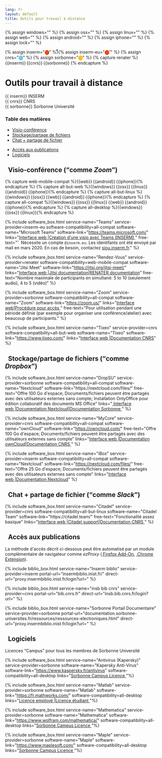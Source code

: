 ```yaml
---
lang: fr
layout: default
title: Outils pour travail à distance
---
```


<script src="https://kit.fontawesome.com/2b48dbc3a6.js" crossorigin="anonymous"></script>
{% assign windows="<i class='fab fa-windows' title='Windows'></i>" %}
{% assign osx="<i class='fab fa-apple' title='OS X'></i>" %}
{% assign linux="<i class='fab fa-linux' title='Linux'></i>" %}
{% assign web="<i class='fas fa-globe' title='Web'></i>" %}
{% assign android="<i class='fab fa-google-play' title='Android'></i>" %}
{% assign iphone="<i class='fab fa-app-store-ios' title='iPhone'></i>" %}
{% assign lock="<i class='fas fa-lock'></i>" %}

{% assign inserm="<span title='INSERM' style='color: #e74011;'><b>🅘</b></span>" %}
​⃰{% assign inserm-eu="<span title='INSERM (compte .eu)' style='color: #e74011;'><b>🅘¹</b></span>" %}
{% assign cnrs="<span title='CNRS' style='color: #62c4dd;'><b>🅒</b></span>" %}
{% assign sorbonne="<span title='Sorbonne Université' style='color: #ffb500;'><b>🅢</b></span>" %}
{% capture renater %}
{{inserm}}&thinsp;{{cnrs}}&thinsp;{{sorbonne}}
{% endcapture %}

<div class="container">
<h1>Outils pour travail à distance</h1>
<div class="row">
<div class="col md-4">{{ inserm}} INSERM</div>
<div class="col md-4">{{ cnrs}} CNRS</div>
<div class="col md-4">{{ sorbonne}} Sorbonne Université</div>
</div>
<div class="row">
<div class="col md-12">
<h3 class="mt-2">Table des matières</h3>
</div>
</div>
<div class="row justify-content-left">
<div class="col-3">
<ul>
<li><a href="#video">Visio-conférence</a></li>
<li><a href="#storage">Stockage/partage de fichiers</a></li>
<li><a href="#chat">Chat + partage de fichier</a></li>
</ul>
</div>
<div class="col-3"></div>
<ul>
<li><a href="#publication">Accès aux publications</a></li>
<li><a href="#software">Logiciels</a></li>
</ul>
</div>
<section id="video">
<h2 class="mt-5"><i class="fas fa-video"></i>&nbsp; Visio-conférence (<q>comme <i>Zoom</i></q>)</h2>
{% capture web-mobile-compat %}{{web}}&thinsp;{{android}}&thinsp;{{iphone}}{% endcapture %}
{% capture all-but-web %}{{windows}}&thinsp;{{osx}}&thinsp;{{linux}}&thinsp;{{android}}&thinsp;{{iphone}}{% endcapture %}
{% capture all-but-linux %}{{windows}}&thinsp;{{osx}}&thinsp;{{web}}&thinsp;{{android}}&thinsp;{{iphone}}{% endcapture %}
{% capture all-compat %}{{windows}}&thinsp;{{osx}}&thinsp;{{linux}}&thinsp;{{web}}&thinsp;{{android}}&thinsp;{{iphone}}{% endcapture %}
{% capture all-desktop %}{{windows}}&thinsp;{{osx}}&thinsp;{{linux}}{% endcapture %}

{% include software_box.html service-name="Teams" service-provider=inserm-eu
   software-compatibility=all-compat software-name="Microsoft Teams" software-link="https://teams.microsoft.com/"
   links="<a href='https://teams.microsoft.com/' class='btn btn-primary'>Interface web&nbsp;<i class='fas fa-lock'></i></a>|<a href='https://intranet.inserm.fr/wp-content/uploads/2020/08/MS-Teams-creer-visioconference.pdf'  class='btn btn-primary'>Création d’une visio avec Teams (INSERM)&nbsp;<i class='fas fa-lock'></i></a>" free-text="<span style='color: #e74011;'>¹</span>&nbsp; Nécessite un compte <code>@inserm.eu</code>. Les identifants ont été envoyé par mail en mars 2020. En cas de besoin, contactez <a href='https://siou.inserm.fr/'>siou.inserm.fr</a>." %}

{% include software_box.html service-name="Rendez-Vous" service-provider=renater
   software-compatibility=web-mobile-compat software-name="Jitsi Meet" software-link="https://jitsi.org/jitsi-meet/"
   links="<a href='https://rendez-vous.renater.fr/home/' class='btn btn-primary'>Interface web&nbsp;<i class='fas fa-lock'></i></a>|<a href='https://jitsi.github.io/handbook/docs/intro'  class='btn btn-primary'>Jitsi documentation</a>|<a href='https://services.renater.fr/voix_et_image/rdv/user_guide' class='btn btn-primary'>RENATER documentation</a>" free-text="Nombre maximale de participants en simultané: 5 to 10 (seulement audio), 4 to 5 (vidéo)" %}

{% include software_box.html service-name="Zoom" service-provider=sorbonne
   software-compatibility=all-compat software-name="Zoom" software-link="https://zoom.us/"
   links="<a href='https://zoom.us/' class='btn btn-primary'>Interface web</a>|<a href='https://hotline.sorbonne-universite.fr/front/document.send.php?docid=2179' class='btn btn-primary'>Procédure pour accès&nbsp;<i class='fas fa-lock'></i></a>" free-text="Pour utilisation pendant une période définie (par exemple pour organiser une conférence/atelier) avec beaucoup de participants." %}

{% include software_box.html service-name="Tixeo" service-provider=cnrs
   software-compatibility=all-but-web software-name="Tixeo" software-link="https://www.tixeo.com/"
   links="<a href='https://tixeo.cnrs.fr' class='btn btn-primary'>Interface web&nbsp;<i class='fas fa-lock'></i></a>|<a href='https://aide.core-cloud.net/si/tixeo/SitePages/Accueil.aspx' class='btn btn-primary'>Documentation CNRS</a>" %}

</section>
<section id="storage">
<h2 class="mt-5"><i class="far fa-hdd"></i>&nbsp; Stockage/partage de fichiers (<q>comme <i>Dropbox</i></q>)</h2>
{% include software_box.html service-name="DropSU" service-provider=sorbonne
   software-compatibility=all-compat software-name="Nextcloud" software-link="https://nextcloud.com/files/" free-text="Offre 100&nbsp;Go d'espace; Documents/fichiers peuvent être partagés avec des utilisateurs externes sans compte; Installation OnlyOffice pour édition collaboratif des documents MS Office"
   links="<a href='https://dropsu.sorbonne-universite.fr/' class='btn btn-primary'> Interface web&nbsp;<i class='fas fa-lock'></i></a>|<a href='https://nextcloud.support/com/' class='btn btn-primary'>Documentation Nextcloud</a>|<a href='https://intranet.sorbonne-universite.fr/fr/procedures-et-services/informatique/outils-documentaires-collaboratifs.html' class='btn btn-primary'>Documentation Sorbonne&nbsp;<i class='fas fa-lock'></i></a>" %}

{% include software_box.html service-name="MyCore" service-provider=cnrs
   software-compatibility=all-compat software-name="ownCloud" software-link="https://owncloud.com/" free-text="Offre 100&nbsp;Go d'espace; Documents/fichiers peuvent être partagés avec des utilisateurs externes sans compte"
   links="<a href='https://mycore.core-cloud.net/index.php/login' class='btn btn-primary'>Interface web&nbsp;<i class='fas fa-lock'></i></a>|<a href='https://owncloud.com/docs-guides/' class='btn btn-primary'>Documentation ownCloud</a>|<a href='https://confluence.cnrs.fr/confluence/pages/viewpage.action?spaceKey=ODSCORE&title=Aide+utilisateur' class='btn btn-primary'>Documentation CNRS&nbsp;<i class='fas fa-lock'></i></a>" %}

{% include software_box.html service-name="iBox" service-provider=inserm
   software-compatibility=all-compat software-name="Nextcloud" software-link="https://nextcloud.com/files/" free-text="Offre 25&nbsp;Go d'espace; Documents/fichiers peuvent être partagés avec des utilisateurs externes sans compte"
   links="<a href='https://ibox.inserm.fr' class='btn btn-primary'>Interface web&nbsp;<i class='fas fa-lock'></i></a>|<a href='https://nextcloud.com/support/' class='btn btn-primary'>Documentation Nextcloud</a>" %}
</section>
<section id="chat">
<h2 class="mt-5"><i class="far fa-comment-dots"></i>&nbsp; Chat + partage de fichier (<q>comme <i>Slack</i></q>)</h2>
{% include software_box.html service-name="Citadel" service-provider=cnrs
   software-compatibility=all-but-linux software-name="Citadel Team" software-link="https://citadel.team/" free-text="Fonctionalité assez basique"
   links="<a href='https://cnrs.citadel.team/' class='btn btn-primary'>Interface web&nbsp;<i class='fas fa-lock'></i></a>|<a href='https://support.citadel.team/kb' class='btn btn-primary'>Citadel support</a>|<a href='https://aide.core-cloud.net/si/citadel/SitePages/Accueil.aspx' class='btn btn-primary'>Documentation CNRS&nbsp;<i class='fas fa-lock'></i></a>" %}
</section>
<section id="publication">
<h2 class="mt-5"><i class="far fa-newspaper"></i>&nbsp; Accès aux publications</h2>
<p>La méthode d'accès décrit ci-dessous peut être automatisé par un module
complémentaire de navigateur comme <i>ezProxy</i> (<a href="https://addons.mozilla.org/en-US/firefox/addon/ezproxy-redirect-foxified/"><i class="fas fa-download"></i>&nbsp;Firefox Add-On</a>, <a href="https://chrome.google.com/webstore/detail/ezproxy-redirect/gfhnhcbpnnnlefhobdnmhenofhfnnfhi"><i class="fas fa-download"></i>&nbsp;Chrome Extension</a>).</p>
{% include biblio_box.html service-name="Inserm biblio" service-provider=inserm portal-url="insermbiblio.inist.fr/" direct-url="proxy.insermbiblio.inist.fr/login?url=" %}

{% include biblio_box.html service-name="insb bib cnrs" service-provider=cnrs portal-url="bib.cnrs.fr" direct-url="insb.bib.cnrs.fr/login?url=" %}

{% include biblio_box.html service-name="Sorbonne Portail Documentaire" service-provider=sorbonne portal-url="documentation.sorbonne-universites.fr/ressources/ressources-electroniques.html" direct-url="proxy.insermbiblio.inist.fr/login?url=" %}
</section>
<section id="software">
<h2 class="mt-5"><i class="fas fa-laptop-code"></i>&nbsp; Logiciels</h2>
<p>Licences <q>Campus</q> pour tous les membres de Sorbonne Université</p>

{% include software_box.html service-name="Antivirus (Kapersky)" service-provider=sorbonne software-name="Kapersky Anti-Virus" software-link="https://www.kaspersky.fr/antivirus" software-compatibility=all-desktop links="<a href='http://logiciels.upmc.fr/fr/marches_conclus_par_l_upmc/antivirus.html' class='btn btn-primary'>Sorbonne Campus Licence&nbsp;<i class='fas fa-lock'></i></a>"%}


{% include software_box.html service-name="Matlab" service-provider=sorbonne software-name="Matlab" software-link="https://fr.mathworks.com/" software-compatibility=all-desktop links="<a href='http://logiciels.upmc.fr/fr/marches_conclus_par_l_upmc/matlab/lic_standalone_personnel.html' class='btn btn-primary'>Licence employé&nbsp;<i class='fas fa-lock'></i></a>|<a href='http://logiciels.upmc.fr/fr/marches_conclus_par_l_upmc/matlab/lic_standalone_etudiant.html' class='btn btn-primary'>Licence étudiant&nbsp;<i class='fas fa-lock'></i></a>"%}

{% include software_box.html service-name="Mathematica" service-provider=sorbonne software-name="Mathematica" software-link="https://www.wolfram.com/mathematica/" software-compatibility=all-desktop links="<a href='http://logiciels.upmc.fr/fr/marches_conclus_par_l_upmc/mathematica.html' class='btn btn-primary'>Sorbonne Campus Licence&nbsp;<i class='fas fa-lock'></i></a>"%}

{% include software_box.html service-name="Maple" service-provider=sorbonne software-name="Maple" software-link="https://www.maplesoft.com/" software-compatibility=all-desktop links="<a href='http://logiciels.upmc.fr/fr/marches_conclus_par_l_upmc/maple.html' class='btn btn-primary'>Sorbonne Campus Licence&nbsp;<i class='fas fa-lock'></i></a>"%}
</section>
</div>
